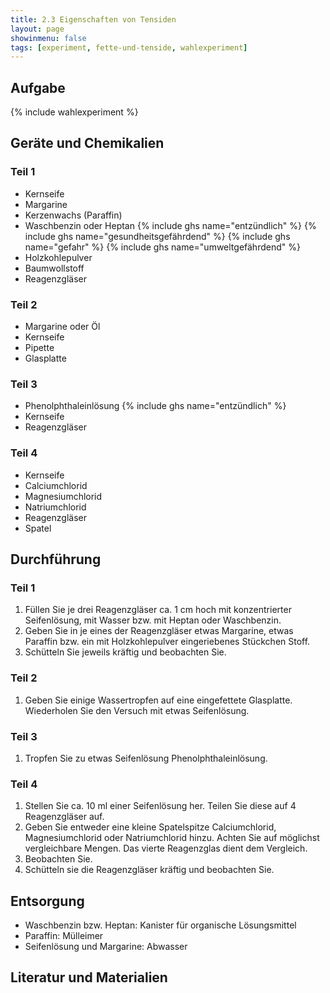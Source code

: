 ```yaml
---
title: 2.3 Eigenschaften von Tensiden
layout: page
showinmenu: false
tags: [experiment, fette-und-tenside, wahlexperiment]
---
```


## Aufgabe

{% include wahlexperiment %}

## Geräte und Chemikalien

### Teil 1

- Kernseife
- Margarine
- Kerzenwachs (Paraffin)
- Waschbenzin oder Heptan {% include ghs name="entzündlich" %} {% include ghs name="gesundheitsgefährdend" %} {% include ghs name="gefahr" %} {% include ghs name="umweltgefährdend" %}
- Holzkohlepulver
- Baumwollstoff
- Reagenzgläser


### Teil 2

- Margarine oder Öl
- Kernseife
- Pipette
- Glasplatte

### Teil 3

- Phenolphthaleinlösung {% include ghs name="entzündlich" %}
- Kernseife
- Reagenzgläser

### Teil 4

- Kernseife
- Calciumchlorid
- Magnesiumchlorid
- Natriumchlorid
- Reagenzgläser
- Spatel

## Durchführung

### Teil 1

1. Füllen Sie je drei Reagenzgläser ca. 1 cm hoch mit konzentrierter Seifenlösung, mit Wasser bzw. mit Heptan oder Waschbenzin.
2. Geben Sie in je eines der Reagenzgläser etwas Margarine, etwas Paraffin bzw. ein mit Holzkohlepulver eingeriebenes Stückchen Stoff.
3. Schütteln Sie jeweils kräftig und beobachten Sie.

### Teil 2

1. Geben Sie einige Wassertropfen auf eine eingefettete Glasplatte. Wiederholen Sie den Versuch mit etwas Seifenlösung.

### Teil 3

1. Tropfen Sie zu etwas Seifenlösung Phenolphthaleinlösung.

### Teil 4

1. Stellen Sie ca. 10 ml einer Seifenlösung her. Teilen Sie diese auf 4 Reagenzgläser auf.
2. Geben Sie entweder eine kleine Spatelspitze Calciumchlorid, Magnesiumchlorid oder Natriumchlorid hinzu. Achten Sie auf möglichst vergleichbare Mengen. Das vierte Reagenzglas dient dem Vergleich.
3. Beobachten Sie.
4. Schütteln sie die Reagenzgläser kräftig und beobachten Sie.

## Entsorgung

- Waschbenzin bzw. Heptan: Kanister für organische Lösungsmittel
- Paraffin: Mülleimer
- Seifenlösung und Margarine: Abwasser

## Literatur und Materialien
